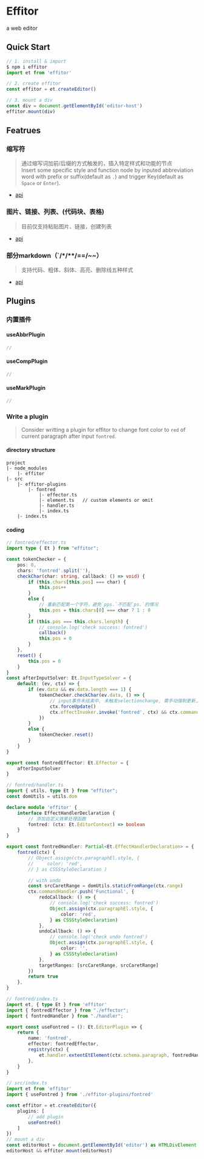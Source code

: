 # Effitor
a web editor

## Quick Start
```ts
// 1. install & import
$ npm i effitor
import et from 'effitor'

// 2. create effitor
const effitor = et.createEditor()

// 3. mount a div
const div = document.getElementById('editor-host')
effitor.mount(div)
```

## Featrues

### 缩写符
> 通过缩写词加前/后缀的方式触发的，插入特定样式和功能的节点  
> Insert some specific style and function node by inputed abbreviation word with prefix or suffix(default as `.`) and trigger Key(default as `Space` or `Enter`).  
- [api](#useabbrplugin)

### 图片、链接、列表、(代码块、表格)
> 目前仅支持粘贴图片、链接，创建列表  
- [api](#usecompplugin)

### 部分markdown（`/*/**/==/~~）
> 支持代码、粗体、斜体、高亮、删除线五种样式
- [api](#usemarkplugin)



## Plugins

### 内置插件
#### useAbbrPlugin
```ts
// 
```
#### useCompPlugin
```ts
// 
```
#### useMarkPlugin
```ts
// 
```

### Write a plugin
> Consider writting a plugin for effitor to change font color to `red` of current paragraph after input `fontred`.

#### directory structure
```
project
|- node_modules
    |- effitor
|- src
    |- effitor-plugins
        |- fontred
            |- effector.ts
            |- element.ts   // custom elements or omit
            |- handler.ts
            |- index.ts
    |- index.ts
```
#### coding
```ts
// fontred/effector.ts
import type { Et } from "effitor";

const tokenChecker = {
    pos: 0,
    chars: 'fontred'.split(''),
    checkChar(char: string, callback: () => void) {
        if (this.chars[this.pos] === char) {
            this.pos++
        }
        else {
            // 重新匹配第一个字符，避免`pps.`不匹配`ps.`的情况
            this.pos = this.chars[0] === char ? 1 : 0
        }
        if (this.pos === this.chars.length) {
            // console.log('check success: fontred')
            callback()
            this.pos = 0
        }
    },
    reset() {
        this.pos = 0
    }
}
const afterInputSolver: Et.InputTypeSolver = {
    default: (ev, ctx) => {
        if (ev.data && ev.data.length === 1) {
            tokenChecker.checkChar(ev.data, () => {
                // input事件未结束中, 未触发selectionchange, 需手动强制更新上下文, 以获取正确的光标位置
                ctx.forceUpdate()
                ctx.effectInvoker.invoke('fontred', ctx) && ctx.commandHandler.handle()
            })
        }
        else {
            tokenChecker.reset()
        }
    }
}

export const fontredEffector: Et.Effector = {
    afterInputSolver
}
```
```ts
// fontred/handler.ts
import { utils, type Et } from "effitor";
const domUtils = utils.dom

declare module 'effitor' {
    interface EffectHandlerDeclaration {
        // 添加自定义效果处理函数
        fontred: (ctx: Et.EditorContext) => boolean
    }
}

export const fontredHandler: Partial<Et.EffectHandlerDeclaration> = {
    fontred(ctx) {
        // Object.assign(ctx.paragraphEl.style, {
        //     color: 'red',
        // } as CSSStyleDeclaration )

        // with undo
        const srcCaretRange = domUtils.staticFromRange(ctx.range)
        ctx.commandHandler.push('Functional', {
            redoCallback: () => {
                // console.log('check success: fontred')
                Object.assign(ctx.paragraphEl.style, {
                    color: 'red',
                } as CSSStyleDeclaration)
            },
            undoCallback: () => {
                // console.log('check undo fontred')
                Object.assign(ctx.paragraphEl.style, {
                    color: '',
                } as CSSStyleDeclaration)
            },
            targetRanges: [srcCaretRange, srcCaretRange]
        })
        return true
    },
}
```
```ts
// fontred/index.ts
import et, { type Et } from 'effitor'
import { fontredEffector } from "./effector";
import { fontredHandler } from "./handler";

export const useFontred = (): Et.EditorPlugin => {
    return {
        name: 'fontred',
        effector: fontredEffector,
        registry(ctx) {
            et.handler.extentEtElement(ctx.schema.paragraph, fontredHandler)
        },
    }
}
```
```ts
// src/index.ts
import et from 'effitor'
import { useFontred } from './effitor-plugins/fontred'

const effitor = et.createEditor({
    plugins: [
        // add plugin
        useFontred()
    ]
})
// mount a div
const editorHost = document.getElementById('editor') as HTMLDivElement
editorHost && effitor.mount(editorHost)
```
